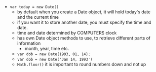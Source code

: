 - `var today = new Date()`
    - by default when you create a Date object, it will hold today's date and the current time
    - if you want it to store another date, you must specify the time and date.
    - time and date determined by COMPUTERS clock
    - has own Date object methods to use, to retrieve different parts of information
        - month, year, time etc.
    - `var dob = new Date(1993, 01, 14);`
    - `var dob = new Date('Jan 14, 1993')`
    - `Math.floor()` it is important to round numbers down and not up
